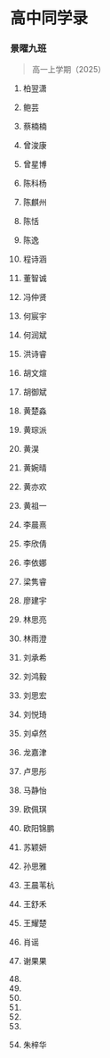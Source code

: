 # 高中同学录

### 景曜九班

> 高一上学期（2025）

01. 柏翌潇

02. 鲍芸

03. 蔡楠楠

04. 曾浚康

05. 曾星博

06. 陈科杨

07. 陈麒州

08. 陈恬

09. 陈逸

10. 程诗涵

11. 董智诚

12. 冯仲贤

13. 何宸宇

14. 何润斌

15. 洪诗睿

16. 胡文煊

17. 胡御斌

18. 黄楚淼

19. 黄琮派

20. 黄淏

21. 黄婉晴

22. 黄亦欢

23. 黄祖一

24. 李晨熹

25. 李欣倩

26. 李依娜

27. 梁隽睿

28. 廖建宇

29. 林思亮

30. 林雨澄

31. 刘承希

32. 刘鸿毅

33. 刘思宏

34. 刘悦琦

35. 刘卓然

36. 龙嘉津

37. 卢思彤

38. 马静怡

39. 欧佩琪

40. 欧阳锦鹏

41. 苏颖妍

42. 孙思雅

43. 王晨苇杭

44. 王舒禾

45. 王耀楚

46. 肖谣

47. 谢果果

48. 

49. 

50. 

51. 

52. 

53. 

54. 朱梓华

